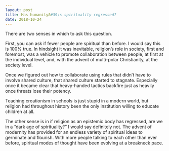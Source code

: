 ```yaml
---
layout: post
title: Has humanity&#39;s spirituality regressed?
date: 2018-10-24
---
```


<p>There are two senses in which to ask this question.</p><p>First, you can ask if fewer people are spiritual than before. I would say this is 100% true. In hindsight it was inevitable, religion’s role in society, first and foremost, was a vehicle to promote collaboration between people, at first at the individual level, and, with the advent of multi-polar Christianity, at the society level.</p><p>Once we figured out how to collaborate using rules that didn’t have to involve shared culture, that shared culture started to stagnate. Especially once it became clear that heavy-handed tactics backfire just as heavily once threats lose their potency.</p><p>Teaching creationism in schools is just stupid in a modern world, but religion had throughout history been the only institution willing to educate children at all.</p><p>The other sense is in if religion as an epistemic body has regressed, are we in a “dark age of spirituality?” I would say definitely not. The advent of modernity has provided for an endless variety of spiritual ideas to germinate and flourish. With more people talking to each other than ever before, spiritual modes of thought have been evolving at a breakneck pace.</p>
